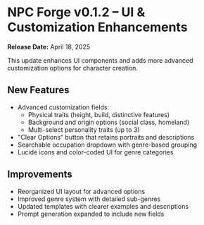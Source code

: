 # NPC Forge v0.1.2 – UI & Customization Enhancements

**Release Date:** April 18, 2025

This update enhances UI components and adds more advanced customization options for character creation.

## New Features

- Advanced customization fields:
  - Physical traits (height, build, distinctive features)
  - Background and origin options (social class, homeland)
  - Multi-select personality traits (up to 3)
- "Clear Options" button that retains portraits and descriptions
- Searchable occupation dropdown with genre-based grouping
- Lucide icons and color-coded UI for genre categories

## Improvements

- Reorganized UI layout for advanced options
- Improved genre system with detailed sub-genres
- Updated templates with clearer examples and descriptions
- Prompt generation expanded to include new fields
